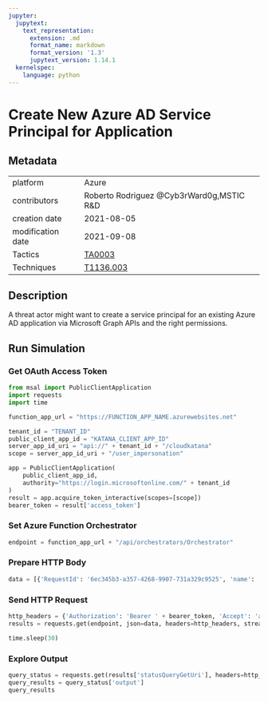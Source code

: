 ```yaml
---
jupyter:
  jupytext:
    text_representation:
      extension: .md
      format_name: markdown
      format_version: '1.3'
      jupytext_version: 1.14.1
  kernelspec:
    language: python
---
```


# Create New Azure AD Service Principal for Application


## Metadata



|                   |    |
|:------------------|:---|
| platform          | Azure |
| contributors      | Roberto Rodriguez @Cyb3rWard0g,MSTIC R&D |
| creation date     | 2021-08-05 |
| modification date | 2021-09-08 |
| Tactics           | [TA0003](https://attack.mitre.org/tactics/TA0003) |
| Techniques        | [T1136.003](https://attack.mitre.org/techniques/T1136/003) |


## Description
A threat actor might want to create a service principal for an existing Azure AD application via Microsoft Graph APIs and the right permissions.



## Run Simulation


### Get OAuth Access Token

```python
from msal import PublicClientApplication
import requests
import time

function_app_url = "https://FUNCTION_APP_NAME.azurewebsites.net"

tenant_id = "TENANT_ID"
public_client_app_id = "KATANA_CLIENT_APP_ID"
server_app_id_uri = "api://" + tenant_id + "/cloudkatana"
scope = server_app_id_uri + "/user_impersonation"

app = PublicClientApplication(
    public_client_app_id,
    authority="https://login.microsoftonline.com/" + tenant_id
)
result = app.acquire_token_interactive(scopes=[scope])
bearer_token = result['access_token']
```

### Set Azure Function Orchestrator

```python
endpoint = function_app_url + "/api/orchestrators/Orchestrator"
```

### Prepare HTTP Body

```python
data = [{'RequestId': '6ec345b3-a357-4268-9907-731a329c9525', 'name': 'Create New Azure AD Service Principal for Application', 'metadata': {'creationDate': '2021-08-05', 'modificationDate': '2021-09-08', 'description': 'A threat actor might want to create a service principal for an existing Azure AD application via Microsoft Graph APIs and the right permissions.\n', 'contributors': ['Roberto Rodriguez @Cyb3rWard0g', 'MSTIC R&D'], 'mitreAttack': [{'technique': 'T1136.003', 'tactics': ['TA0003']}]}, 'steps': [{'schema': 'atomic', 'id': 'c0771117-a978-4bf2-9832-64d4ed279da9', 'name': 'Create New Azure AD Service Principal for Application', 'metadata': {'creationDate': '2021-08-05', 'modificationDate': '2021-09-08', 'description': 'A threat actor might want to create a service principal for an existing Azure AD application via Microsoft Graph APIs and the right permissions.\n', 'contributors': ['Roberto Rodriguez @Cyb3rWard0g', 'MSTIC R&D'], 'mitreAttack': [{'technique': 'T1136.003', 'tactics': ['TA0003']}]}, 'authorization': [{'resource': 'https://graph.microsoft.com/', 'permissionsType': 'application', 'permissions': ['Application.ReadWrite.All']}], 'execution': {'type': 'ScriptModule', 'platform': 'Azure', 'executor': 'PowerShell', 'module': {'name': 'CloudKatanaAbilities', 'version': 1.0, 'function': 'New-CKAzADServicePrincipal'}, 'parameters': {}}, 'file_name': 'create_new_azure_ad_service_principal_for_application', 'number': 1}]}]
```

### Send HTTP Request

```python
http_headers = {'Authorization': 'Bearer ' + bearer_token, 'Accept': 'application/json','Content-Type': 'application/json'}
results = requests.get(endpoint, json=data, headers=http_headers, stream=False).json()

time.sleep(30)
```

### Explore Output

```python
query_status = requests.get(results['statusQueryGetUri'], headers=http_headers, stream=False).json()
query_results = query_status['output']
query_results
```
